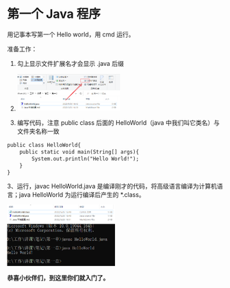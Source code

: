 # 第一个 Java 程序

用记事本写第一个 Hello world，用 cmd 运行。

准备工作：

1. 勾上显示文件扩展名才会显示 .java 后缀
2.  <img src="images\image-20220526164501943.png" alt="image-20220526164501943" width="50%" height="50%" />

3. 编写代码，注意 public class 后面的 HelloWorld（java 中我们叫它类名）与文件夹名称一致

```
public class HelloWorld{
	public static void main(String[] args){
		System.out.println("Hello World!");
	}
}
```

3、运行，javac HelloWorld.java 是编译刚才的代码，将高级语言编译为计算机语言；java HelloWorld 为运行编译后产生的 *.class。

<img src="images\image-20220526165421507.png" alt="image-20220526165421507" width="50%" height="50%" />
<img src="images\image-20220526165234492.png" width="50%" height="50%" />





**恭喜小伙伴们，到这里你们就入门了。**
